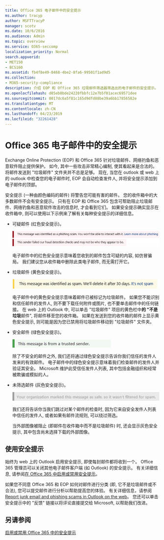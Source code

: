 ```yaml
---
title: Office 365 电子邮件中的安全提示
ms.author: tracyp
author: MSFTTracyP
manager: scotv
ms.date: 10/6/2016
ms.audience: Admin
ms.topic: overview
ms.service: O365-seccomp
localization_priority: Normal
search.appverid:
- MET150
- BCS160
ms.assetid: fb4f8e49-0468-4be2-8fa6-99501f1ad9d5
ms.collection:
- M365-security-compliance
description: 介绍 EOP 和 Office 365 垃圾邮件筛选器筛选出的电子邮件的安全提示。
ms.openlocfilehash: d85eb0bde24220fbbfc12e7b5f01acec69571dee
ms.sourcegitcommit: 0017dc6a5f81c165d9dfd88be39a6bb17856582e
ms.translationtype: MT
ms.contentlocale: zh-CN
ms.lasthandoff: 04/23/2019
ms.locfileid: "32261428"
---
```

# <a name="safety-tips-in-email-messages-in-office-365"></a>Office 365 电子邮件中的安全提示

Exchange Online Protection (EOP) 和 Office 365 针对垃圾邮件、网络钓鱼和恶意软件阻止提供保护。 如今, 其中一些攻击非常精心编制, 使其看起来是合法的。 将邮件发送到 "垃圾邮件" 文件夹并不总是足够。 现在, 当您在 outlook 或 web 上的 outlook 中检查您的电子邮件时, EOP 会自动检查发件人, 并将安全提示添加到电子邮件的顶部。 
  
安全提示 (一种由颜色编码的邮件) 将警告您可能有害的邮件。 您的收件箱中的大多数邮件不会有安全提示。 只有在 EOP 和 Office 365 包含可帮助阻止垃圾邮件、网络钓鱼和恶意软件攻击的信息时, 才会看到它们。 如果安全提示确实显示在收件箱中, 则可以使用以下示例来了解有关每种安全提示的详细信息。
  
- 可疑邮件 (红色安全提示)。
    
    ![显示红色安全提示的屏幕截图。](media/5078a0be-e556-44a1-b169-09d780d26898.png)
  
    电子邮件中的红色安全提示意味着您收到的邮件包含可疑的内容, 如仿冒骗局。 我们建议您从收件箱中删除此类电子邮件, 而无需打开它。
    
- 垃圾邮件 (黄色安全提示)。
    
    ![显示黄色安全提示的屏幕截图。](media/793c9265-ea44-48fd-a98f-804fadd4163b.png)
  
    电子邮件中的黄色安全提示意味着邮件已被标记为垃圾邮件。 如果您不能识别和信任邮件的发件人, 则不要下载任何附件或图片, 也不要单击邮件中的任何链接。 在 web 上的 Outlook 中, 可以单击 "垃圾邮件" 项目的黄色栏中**的 "不是垃圾**邮件", 将邮件移至您的收件箱。 如果在发送到您的收件箱的邮件上显示黄色安全提示, 则可能是因为您已禁用将垃圾邮件移动到 "垃圾邮件" 文件夹。 
    
- 安全邮件 (绿色安全提示)。
    
    ![显示绿色安全提示的屏幕截图。](media/acbc11d0-f626-4848-9fbf-66eeeda3f803.png)
  
    除了不安全的邮件之外, 我们还将通过绿色安全提示告诉你我们信任的发件人发来的有效邮件。 电子邮件中的绿色安全提示意味着我们检查邮件的发件人并验证其安全。 Microsoft 维护此受信任发件人列表, 其中包括金融组织和经常被欺骗或模拟的人。
    
- 未筛选邮件 (灰色安全提示)。
    
    ![显示灰色安全提示的屏幕截图。](media/c4d0cf8f-08e9-4c84-beee-1d9e0b022e0a.png)
  
    我们还将告诉你当我们跳过对某个邮件的检查时, 因为它来自安全发件人列表中信任的发件人, 或者如果有邮件流规则, 可以绕过筛选。 
    
    当外部图像被阻止 (即邮件在收件箱中而不是垃圾邮件) 时, 还会显示灰色安全提示, 其中包含尚未选择下载的外部图像。
    
## <a name="working-with-safety-tips"></a>使用安全提示

始终为 web 上的 Outlook 启用安全提示, 即使每封邮件都将收到一个。 Office 365 管理员可以关闭其他电子邮件客户端 (如 Outlook) 的安全提示。 有关详细信息, 请参阅[在 Office 365 中启用或禁用安全提示](enable-or-disable-safety-tips.md)。
  
如果您不同意 Office 365 和 EOP 如何对邮件进行分类 (即, 它不是垃圾邮件或不合法), 您可以提交邮件进行分析以帮助提高您的体验。 有关详细信息，请参阅 [Report junk email and phishing scams in Outlook on the web](https://technet.microsoft.com/library/dn594557.aspx)。 您还可以单击安全提示中的 "反馈" 链接以将评论直接提交给 Microsoft, 以帮助我们改进。
  
## <a name="see-also"></a>另请参阅

[启用或禁用 Office 365 中的安全提示](enable-or-disable-safety-tips.md)


